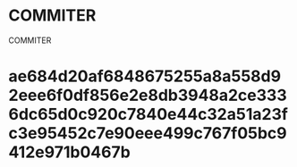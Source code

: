 # COMMITER
COMMITER






# ae684d20af6848675255a8a558d92eee6f0df856e2e8db3948a2ce3336dc65d0c920c7840e44c32a51a23fc3e95452c7e90eee499c767f05bc9412e971b0467b
